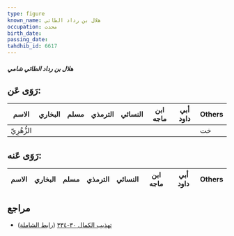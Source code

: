 ```yaml
---
type: figure
known_name: هلال بن رداد الطائي
occupation: محدث
birth_date:
passing_date:
tahdhib_id: 6617
---
```

##### هلال بن رداد الطائي شامي

## رَوَى عَن:
| الاسم       | البخاري | مسلم | الترمذي | النسائي | ابن ماجه | أبي داود | Others |
| ----------- | ------- | ---- | ------- | ------- | -------- | -------- | ------ |
| الزُّهْرِيّ |         |      |         |         |          |          | خت     |
## رَوَى عَنه:
| الاسم | البخاري | مسلم | الترمذي | النسائي | ابن ماجه | أبي داود | Others |
| ----- | ------- | ---- | ------- | ------- | -------- | -------- | ------ |
## مراجع
- [تهذيب الكمال ٣٠-٣٣٤](obsidian://open?vault=Tahdhib-al-Kamal&file=Figures/٦٦١٧-هلال%20بن%20رداد%20الطائي%20شامي) ([رابط الشاملة](https://shamela.ws/book/3722/16400))